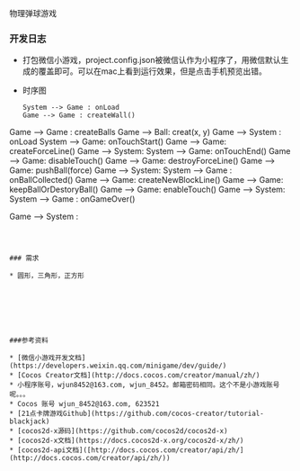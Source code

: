 物理弹球游戏

### 开发日志

* 打包微信小游戏，project.config.json被微信认作为小程序了，用微信默认生成的覆盖即可。可以在mac上看到运行效果，但是点击手机预览出错。

* 时序图

  ``` sequence
  System --> Game : onLoad
  Game --> Game : createWall()
Game --> Game : createBalls
  Game --> Ball: creat(x, y)
  Game --> System : onLoad
  System --> Game: onTouchStart()
  Game --> Game: createForceLine()
  Game --> System: 
  System --> Game: onTouchEnd()
  Game --> Game: disableTouch()
  Game --> Game: destroyForceLine()
  Game --> Game: pushBall(force)
  Game --> System: 
  System --> Game : onBallCollected()
  Game --> Game: createNewBlockLine()
  Game --> Game: keepBallOrDestoryBall()
  Game --> Game: enableTouch()
  Game --> System: 
  System --> Game : onGameOver()
  
  Game --> System :
  
  
  
  ```
  
  

### 需求

* 圆形，三角形，正方形







###参考资料

* [微信小游戏开发文档](https://developers.weixin.qq.com/minigame/dev/guide/)
* [Cocos Creator文档](http://docs.cocos.com/creator/manual/zh/)
* 小程序账号，wjun8452@163.com, wjun_8452。邮箱密码相同。这个不是小游戏账号呢。。。
* Cocos 账号 wjun_8452@163.com, 623521
* [21点卡牌游戏Github](https://github.com/cocos-creator/tutorial-blackjack)
* [cocos2d-x源码](https://github.com/cocos2d/cocos2d-x)
* [cocos2d-x文档](https://docs.cocos2d-x.org/cocos2d-x/zh/)
* [cocos2d-api文档]([http://docs.cocos.com/creator/api/zh/](http://docs.cocos.com/creator/api/zh/))

